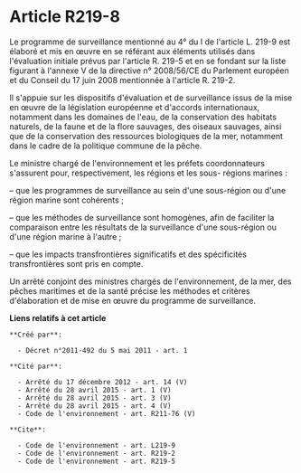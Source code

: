 # Article R219-8

Le programme de surveillance mentionné au 4° du I de l'article L. 219-9 est élaboré et mis en œuvre en se référant aux
éléments utilisés dans l'évaluation initiale prévus par l'article R. 219-5 et en se fondant sur la liste figurant à l'annexe
V de la directive n° 2008/56/CE du Parlement européen et du Conseil du 17 juin 2008 mentionnée à l'article R. 219-2.

Il s'appuie sur les dispositifs d'évaluation et de surveillance issus de la mise en œuvre de la législation européenne et
d'accords internationaux, notamment dans les domaines de l'eau, de la conservation des habitats naturels, de la faune et de
la flore sauvages, des oiseaux sauvages, ainsi que de la conservation des ressources biologiques de la mer, notamment dans le
cadre de la politique commune de la pêche.

Le ministre chargé de l'environnement et les préfets coordonnateurs s'assurent pour, respectivement, les régions et les sous-
régions marines :

– que les programmes de surveillance au sein d'une sous-région ou d'une région marine sont cohérents ;

– que les méthodes de surveillance sont homogènes, afin de faciliter la comparaison entre les résultats de la surveillance
d'une sous-région ou d'une région marine à l'autre ;

– que les impacts transfrontières significatifs et des spécificités transfrontières sont pris en compte.

Un arrêté conjoint des ministres chargés de l'environnement, de la mer, des pêches maritimes et de la santé précise les
méthodes et critères d'élaboration et de mise en œuvre du programme de surveillance.

**Liens relatifs à cet article**

	**Créé par**:

	  - Décret n°2011-492 du 5 mai 2011 - art. 1

	**Cité par**:

	  - Arrêté du 17 décembre 2012 - art. 14 (V)
	  - Arrêté du 28 avril 2015 - art. 1 (V)
	  - Arrêté du 28 avril 2015 - art. 3 (V)
	  - Arrêté du 28 avril 2015 - art. 4 (V)
	  - Code de l'environnement - art. R211-76 (V)

	**Cite**:

	  - Code de l'environnement - art. L219-9
	  - Code de l'environnement - art. R219-2
	  - Code de l'environnement - art. R219-5
